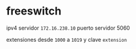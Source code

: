 # freeswitch

ipv4 servidor `172.16.238.10`
puerto servidor 5060

extensiones desde `1000` a `1019` y clave `extension`
